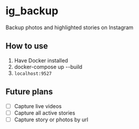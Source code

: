 # ig_backup
Backup photos and highlighted stories on Instagram

## How to use
1. Have Docker installed
2. docker-compose up --build
3. `localhost:9527`


## Future plans
- [ ] Capture live videos
- [ ] Capture all active stories
- [ ] Capture story or photos by url
